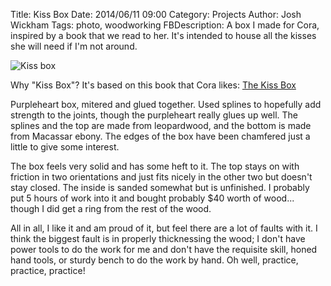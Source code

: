 ﻿Title: Kiss Box
Date: 2014/06/11 09:00
Category: Projects
Author: Josh Wickham
Tags: photo, woodworking
FBDescription: A box I made for Cora, inspired by a book that we read to her. It's intended to house all the kisses she
               will need if I'm not around.

![Kiss box]({filename}/images/image.jpg)

Why "Kiss Box"? It's based on this book that Cora likes: [The Kiss Box][kissbox]

Purpleheart box, mitered and glued together. Used splines to hopefully add strength to the joints, though the purpleheart
really glues up well. The splines and the top are made from leopardwood, and the bottom is made from Macassar ebony. The
edges of the box have been chamfered just a little to give some interest.

The box feels very solid and has some heft to it. The top stays on with friction in two orientations and just fits
nicely in the other two but doesn't stay closed. The inside is sanded somewhat but is unfinished. I probably put 5 hours
of work into it and bought probably $40 worth of wood... though I did get a ring from the rest of the wood.

All in all, I like it and am proud of it, but feel there are a lot of faults with it. I think the biggest fault is in
properly thicknessing the wood; I don't have power tools to do the work for me and don't have the requisite skill, honed
hand tools, or sturdy bench to do the work by hand. Oh well, practice, practice, practice! 

[kissbox]: http://www.amazon.com/Kiss-Box-Bonnie-Verburg/dp/0545112842/ref=sr_1_1?ie=UTF8&qid=1427823906&sr=8-1&keywords=the+kiss+box